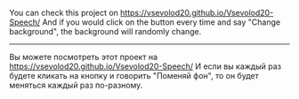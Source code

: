 You can check this project on  https://vsevolod20.github.io/Vsevolod20-Speech/
And if you would click on the button every time and say "Change background", the background will randomly change.
*******************************************************************************************************************
Вы можете посмотреть этот проект на  https://vsevolod20.github.io/Vsevolod20-Speech/
И если вы каждый раз будете кликать на кнопку и говорить "Поменяй фон", то он будет меняться каждый раз по-разному.
